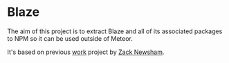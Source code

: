 # Blaze

The aim of this project is to extract Blaze and all of its associated packages to NPM so it can be used outside of Meteor.

It's based on previous [work](https://bitbucket.org/znewsham/meteor-blaze/src/master/README.md) project by [Zack Newsham](https://github.com/znewsham).